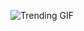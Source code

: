 
<!-- GIF_SECTION -->
![Trending GIF](https://media2.giphy.com/media/v1.Y2lkPThiYjIxNzcyenBkMnNrajk5endmdG5zMXZodXoxeHcyYXByNGg0enFkaDZxYTVzZSZlcD12MV9naWZzX3NlYXJjaCZjdD1n/11ZSwQNWba4YF2/giphy.gif)
<!-- END_GIF_SECTION -->
